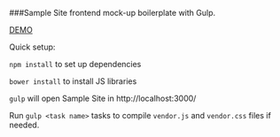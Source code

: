 ###Sample Site frontend mock-up boilerplate with Gulp. 

[DEMO](http://htmlpreview.github.io/?https://github.com/romran/sample-site/blob/master/index.html) 

Quick setup:

`npm install` to set up dependencies

`bower install` to install JS libraries

`gulp` will open Sample Site in http://localhost:3000/ 

Run `gulp <task name>` tasks to compile `vendor.js` and `vendor.css` files if needed. 

 

 
 
